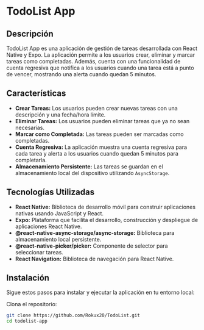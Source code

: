 # TodoList App

## Descripción

TodoList App es una aplicación de gestión de tareas desarrollada con React Native y Expo. La aplicación permite a los usuarios crear, eliminar y marcar tareas como completadas. Además, cuenta con una funcionalidad de cuenta regresiva que notifica a los usuarios cuando una tarea está a punto de vencer, mostrando una alerta cuando quedan 5 minutos.

## Características

- **Crear Tareas:** Los usuarios pueden crear nuevas tareas con una descripción y una fecha/hora límite.
- **Eliminar Tareas:** Los usuarios pueden eliminar tareas que ya no sean necesarias.
- **Marcar como Completada:** Las tareas pueden ser marcadas como completadas.
- **Cuenta Regresiva:** La aplicación muestra una cuenta regresiva para cada tarea y alerta a los usuarios cuando quedan 5 minutos para completarla.
- **Almacenamiento Persistente:** Las tareas se guardan en el almacenamiento local del dispositivo utilizando `AsyncStorage`.

## Tecnologías Utilizadas

- **React Native:** Biblioteca de desarrollo móvil para construir aplicaciones nativas usando JavaScript y React.
- **Expo:** Plataforma que facilita el desarrollo, construcción y despliegue de aplicaciones React Native.
- **@react-native-async-storage/async-storage:** Biblioteca para almacenamiento local persistente.
- **@react-native-picker/picker:** Componente de selector para seleccionar tareas.
- **React Navigation:** Biblioteca de navegación para React Native.

## Instalación

Sigue estos pasos para instalar y ejecutar la aplicación en tu entorno local:

 Clona el repositorio:

   ```bash
   git clone https://github.com/Rokux20/TodoList.git
   cd todolist-app
